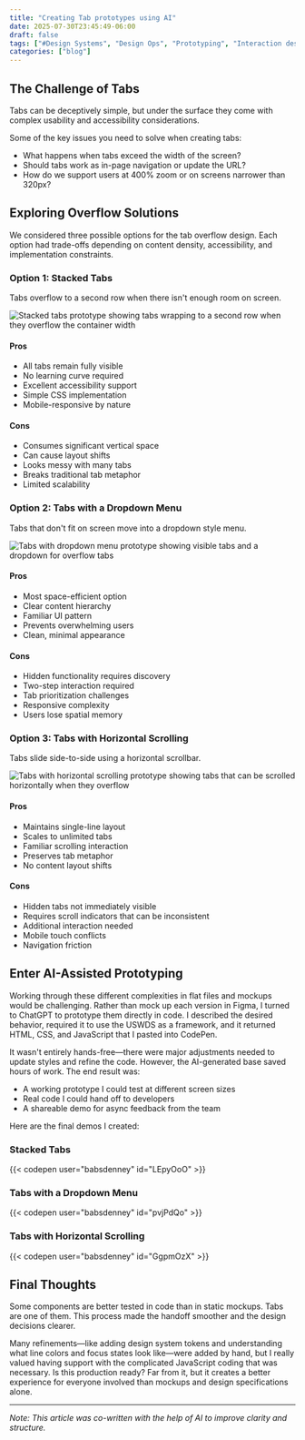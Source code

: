 ```yaml
---
title: "Creating Tab prototypes using AI"
date: 2025-07-30T23:45:49-06:00
draft: false
tags: ["#Design Systems", "Design Ops", "Prototyping", "Interaction design"]
categories: ["blog"]
---
```


## The Challenge of Tabs

Tabs can be deceptively simple, but under the surface they come with complex usability and accessibility considerations.

Some of the key issues you need to solve when creating tabs:
- What happens when tabs exceed the width of the screen?
- Should tabs work as in-page navigation or update the URL?
- How do we support users at 400% zoom or on screens narrower than 320px?

## Exploring Overflow Solutions

We considered three possible options for the tab overflow design. Each option had trade-offs depending on content density, accessibility, and implementation constraints.

### Option 1: Stacked Tabs

Tabs overflow to a second row when there isn't enough room on screen.

![Stacked tabs prototype showing tabs wrapping to a second row when they overflow the container width](/posts/ai-assisted-prototyping-tab-components-design-systems/stacked-tabs.png)

#### Pros

- All tabs remain fully visible
- No learning curve required
- Excellent accessibility support
- Simple CSS implementation
- Mobile-responsive by nature

#### Cons

- Consumes significant vertical space
- Can cause layout shifts
- Looks messy with many tabs
- Breaks traditional tab metaphor
- Limited scalability

### Option 2: Tabs with a Dropdown Menu

Tabs that don't fit on screen move into a dropdown style menu.

![Tabs with dropdown menu prototype showing visible tabs and a dropdown for overflow tabs](/posts/ai-assisted-prototyping-tab-components-design-systems/tabs-with-dropdown.png)

#### Pros

- Most space-efficient option
- Clear content hierarchy
- Familiar UI pattern
- Prevents overwhelming users
- Clean, minimal appearance

#### Cons

- Hidden functionality requires discovery
- Two-step interaction required
- Tab prioritization challenges
- Responsive complexity
- Users lose spatial memory

### Option 3: Tabs with Horizontal Scrolling

Tabs slide side-to-side using a horizontal scrollbar.

![Tabs with horizontal scrolling prototype showing tabs that can be scrolled horizontally when they overflow](/posts/ai-assisted-prototyping-tab-components-design-systems/tabs-with-horizontal-overflow.png)

#### Pros

- Maintains single-line layout
- Scales to unlimited tabs
- Familiar scrolling interaction
- Preserves tab metaphor
- No content layout shifts

#### Cons

- Hidden tabs not immediately visible
- Requires scroll indicators that can be inconsistent
- Additional interaction needed
- Mobile touch conflicts
- Navigation friction

## Enter AI-Assisted Prototyping

Working through these different complexities in flat files and mockups would be challenging. Rather than mock up each version in Figma, I turned to ChatGPT to prototype them directly in code. I described the desired behavior, required it to use the USWDS as a framework, and it returned HTML, CSS, and JavaScript that I pasted into CodePen.

It wasn't entirely hands-free—there were major adjustments needed to update styles and refine the code. However, the AI-generated base saved hours of work. The end result was:
- A working prototype I could test at different screen sizes
- Real code I could hand off to developers
- A shareable demo for async feedback from the team

Here are the final demos I created: 

### Stacked Tabs

{{< codepen user="babsdenney" id="LEpyOoO" >}}

### Tabs with a Dropdown Menu

 {{< codepen user="babsdenney" id="pvjPdQo" >}}

### Tabs with Horizontal Scrolling

{{< codepen user="babsdenney" id="GgpmOzX" >}}

## Final Thoughts

Some components are better tested in code than in static mockups. Tabs are one of them. This process made the handoff smoother and the design decisions clearer.

Many refinements—like adding design system tokens and understanding what line colors and focus states look like—were added by hand, but I really valued having support with the complicated JavaScript coding that was necessary. Is this production ready? Far from it, but it creates a better experience for everyone involved than mockups and design specifications alone. 

---

*Note: This article was co-written with the help of AI to improve clarity and structure.*
